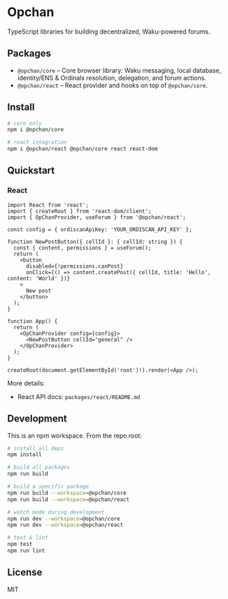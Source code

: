 # Opchan

TypeScript libraries for building decentralized, Waku-powered forums.

## Packages

- `@opchan/core` – Core browser library: Waku messaging, local database, identity/ENS & Ordinals resolution, delegation, and forum actions.
- `@opchan/react` – React provider and hooks on top of `@opchan/core`.

## Install

```bash
# core only
npm i @opchan/core

# react integration
npm i @opchan/react @opchan/core react react-dom
```

## Quickstart

### React

```tsx
import React from 'react';
import { createRoot } from 'react-dom/client';
import { OpChanProvider, useForum } from '@opchan/react';

const config = { ordiscanApiKey: 'YOUR_ORDISCAN_API_KEY' };

function NewPostButton({ cellId }: { cellId: string }) {
  const { content, permissions } = useForum();
  return (
    <button
      disabled={!permissions.canPost}
      onClick={() => content.createPost({ cellId, title: 'Hello', content: 'World' })}
    >
      New post
    </button>
  );
}

function App() {
  return (
    <OpChanProvider config={config}>
      <NewPostButton cellId="general" />
    </OpChanProvider>
  );
}

createRoot(document.getElementById('root')!).render(<App />);
```

More details:
- React API docs: `packages/react/README.md`

## Development

This is an npm workspace. From the repo root:

```bash
# install all deps
npm install

# build all packages
npm run build

# build a specific package
npm run build --workspace=@opchan/core
npm run build --workspace=@opchan/react

# watch mode during development
npm run dev --workspace=@opchan/core
npm run dev --workspace=@opchan/react

# test & lint
npm test
npm run lint
```

## License

MIT
